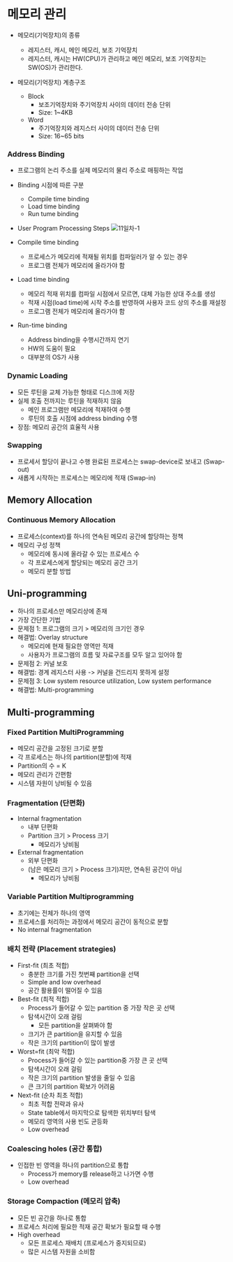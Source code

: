 # 메모리 관리

- 메모리(기억장치)의 종류
  - 레지스터, 캐시, 메인 메모리, 보조 기억장치
  - 레지스터, 캐시는 HW(CPU)가 관리하고 메인 메모리, 보조 기억장치는 SW(OS)가 관리한다.
 
- 메모리(기억장치) 계층구조
  - Block
    - 보조기억장치와 주기억장치 사이의 데이터 전송 단위
    - Size: 1~4KB
  - Word
    - 주기억장치와 레지스터 사이의 데이터 전송 단위
    - Size: 16~65 bits

### Address Binding
  - 프로그램의 논리 주소를 실제 메모리의 물리 주소로 매핑하는 작업
  - Binding 시점에 따른 구분
    - Compile time binding
    - Load time binding
    - Run tume binding

- User Program Processing Steps
![11일차-1](https://github.com/SSAFY11thDaejeon7/cs_study/assets/80624927/b70db0ab-a6ea-49df-8612-c5b565a139f1)

- Compile time binding
  - 프로세스가 메모리에 적재될 위치를 컴파일러가 알 수 있는 경우
  - 프로그램 전체가 메모리에 올라가야 함
- Load time binding
  - 메모리 적재 위치를 컴파일 시점에서 모르면, 대체 가능한 상대 주소를 생성
  - 적재 시점(load time)에 시작 주소를 반영하여 사용자 코드 상의 주소를 재설정
  - 프로그램 전체가 메모리에 올라가야 함
- Run-time binding
  - Address binding을 수행시간까지 연기
  - HW의 도움이 필요
  - 대부분의 OS가 사용

### Dynamic Loading
- 모든 루틴을 교체 가능한 형태로 디스크에 저장
- 실제 호출 전까지는 루틴을 적재하지 않음
  - 메인 프로그램만 메모리에 적재하여 수행
  - 루틴의 호출 시점에 address binding 수행
- 장점: 메모리 공간의 효율적 사용

### Swapping
- 프로세서 할당이 끝나고 수행 완료된 프로세스는 swap-device로 보내고 (Swap-out)
- 새롭게 시작하는 프로세스는 메모리에 적재 (Swap-in)

## Memory Allocation

### Continuous Memory Allocation
- 프로세스(context)를 하나의 연속된 메모리 공간에 할당하는 정책
- 메모리 구성 정책
  - 메모리에 동시에 올라갈 수 있는 프로세스 수
  - 각 프로세스에게 할당되는 메모리 공간 크기
  - 메모리 분할 방법

## Uni-programming
  - 하나의 프로세스만 메모리상에 존재
  - 가장 간단한 기법
  - 문제점 1: 프로그램의 크기 > 메모리의 크기인 경우
  - 해결법: Overlay structure
    - 메모리에 현재 필요한 영역만 적재
    - 사용자가 프로그램의 흐름 및 자료구조를 모두 알고 있어야 함
  - 문제점 2: 커널 보호
  - 해결법: 경계 레지스터 사용 -> 커널을 건드리지 못하게 설정
  - 문제점 3: Low system resource utilization, Low system performance
  - 해결법: Multi-programming
 
## Multi-programming

### Fixed Partition MultiProgramming
  - 메모리 공간을 고정된 크기로 분할
  - 각 프로세스는 하나의 partition(분할)에 적재
  - Partition의 수 = K
  - 메모리 관리가 간편함
  - 시스템 자원이 낭비될 수 있음
 
### Fragmentation (단편화)
- Internal fragmentation
  - 내부 단편화
  - Partition 크기 > Process 크기
    - 메모리가 낭비됨
- External fragmentation
  - 외부 단편화
  - (남은 메모리 크기 > Process 크기)지만, 연속된 공간이 아님
    - 메모리가 낭비됨

### Variable Partition Multiprogramming
- 초기에는 전체가 하나의 영역
- 프로세스를 처리하는 과정에서 메모리 공간이 동적으로 분할
- No internal fragmentation

### 배치 전략 (Placement strategies)
- First-fit (최초 적합)
  - 충분한 크기를 가진 첫번째 partition을 선택
  - Simple and low overhead
  - 공간 활용률이 떨어질 수 있음
- Best-fit (최적 적합)
  - Process가 들어갈 수 있는 partition 중 가장 작은 곳 선택
  - 탐색시간이 오래 걸림
    - 모든 partition을 살펴봐야 함
  - 크기가 큰 partition을 유지할 수 있음
  - 작은 크기의 partition이 많이 발생
- Worst=fit (최악 적합)
  - Process가 들어갈 수 있는 partition중 가장 큰 곳 선택
  - 탐색시간이 오래 걸림
  - 작은 크기의 partition 발생을 줄일 수 있음
  - 큰 크기의 partition 확보가 어려움
- Next-fit (순차 최초 적합)
  - 최초 적합 전략과 유사
  - State table에서 마지막으로 탐색한 위치부터 탐색
  - 메모리 영역의 사용 빈도 균등화
  - Low overhead

### Coalescing holes (공간 통합)
- 인접한 빈 영역을 하나의 partition으로 통합
  - Process가 memory를 release하고 나가면 수행
  - Low overhead

### Storage Compaction (메모리 압축)
- 모든 빈 공간을 하나로 통합
- 프로세스 처리에 필요한 적재 공간 확보가 필요할 때 수행
- High overhead
  - 모든 프로세스 재배치 (프로세스가 중지되므로)
  - 많은 시스템 자원을 소비함
